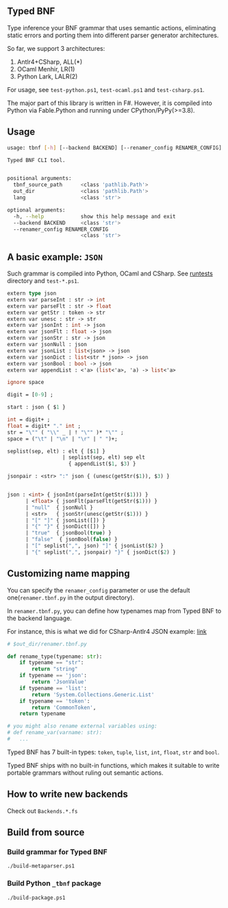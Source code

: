 ## Typed BNF

Type inference your BNF grammar that uses semantic actions, eliminating static errors and porting them into different parser generator architectures.

So far, we support 3 architectures:

1. Antlr4+CSharp, ALL(*)
2. OCaml Menhir, LR(1)
3. Python Lark, LALR(2)

For usage, see `test-python.ps1`, `test-ocaml.ps1` and `test-csharp.ps1`.

The major part of this library is written in F\#. However, it is compiled into Python via Fable.Python and running under CPython/PyPy(>=3.8).

## Usage

```bash
usage: tbnf [-h] [--backend BACKEND] [--renamer_config RENAMER_CONFIG] tbnf_source_path out_dir lang

Typed BNF CLI tool.


positional arguments:
  tbnf_source_path      <class 'pathlib.Path'>
  out_dir               <class 'pathlib.Path'>
  lang                  <class 'str'>

optional arguments:
  -h, --help            show this help message and exit
  --backend BACKEND     <class 'str'>
  --renamer_config RENAMER_CONFIG
                        <class 'str'>
```

## A basic example: `JSON`

Such grammar is compiled into Python, OCaml and CSharp. See [runtests](https://github.com/thautwarm/typed-bnf/tree/main/runtests) directory and `test-*.ps1`.

```ocaml
extern type json
extern var parseInt : str -> int
extern var parseFlt : str -> float
extern var getStr : token -> str
extern var unesc : str -> str
extern var jsonInt : int -> json
extern var jsonFlt : float -> json
extern var jsonStr : str -> json
extern var jsonNull : json
extern var jsonList : list<json> -> json
extern var jsonDict : list<str * json> -> json
extern var jsonBool : bool -> json
extern var appendList : <'a> (list<'a>, 'a) -> list<'a>

ignore space

digit = [0-9] ;

start : json { $1 }

int = digit+ ;
float = digit* "." int ;
str = "\"" ( "\\" _ | ! "\"" )* "\"" ;
space = ("\t" | "\n" | "\r" | " ")+;

seplist(sep, elt) : elt { [$1] }
                  | seplist(sep, elt) sep elt
                    { appendList($1, $3) }

jsonpair : <str> ":" json { (unesc(getStr($1)), $3) }


json : <int> { jsonInt(parseInt(getStr($1))) }
      | <float> { jsonFlt(parseFlt(getStr($1))) }
      | "null"  { jsonNull }
      | <str>   { jsonStr(unesc(getStr($1))) }
      | "[" "]" { jsonList([]) }
      | "{" "}" { jsonDict([]) }
      | "true"  { jsonBool(true) }
      | "false"  { jsonBool(false) }
      | "[" seplist(",", json) "]" { jsonList($2) }
      | "{" seplist(",", jsonpair) "}" { jsonDict($2) }
```

## Customizing name mapping

You can specify the `renamer_config` parameter or use the default one(`renamer.tbnf.py` in the output directory).

In `renamer.tbnf.py`, you can define how typenames map from Typed BNF to the backend language.

For instance, this is what we did for CSharp-Antlr4 JSON example: [link](https://github.com/thautwarm/typed-bnf/blob/main/runtests/csharp_simple_json/rename.tbnf.py)

```python
# $out_dir/renamer.tbnf.py

def rename_type(typename: str):
    if typename == "str":
        return "string"
    if typename == 'json':
        return 'JsonValue'
    if typename == 'list':
        return 'System.Collections.Generic.List'
    if typename == 'token':
        return 'CommonToken',
    return typename

# you might also rename external variables using:
# def rename_var(varname: str): 
#   ...
```

Typed BNF has 7 built-in types: `token`, `tuple`, `list`, `int`, `float`, `str` and `bool`.

Typed BNF ships with no built-in functions, which makes it suitable to write portable grammars without ruling out semantic actions.

## How to write new backends

Check out `Backends.*.fs`

## Build from source

### Build grammar for Typed BNF

```
./build-metaparser.ps1
```

### Build Python `_tbnf` package

```
./build-package.ps1
```